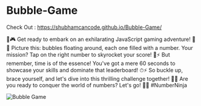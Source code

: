 # Bubble-Game

Check Out : https://shubhamcancode.github.io/Bubble-Game/

🌟🎮 Get ready to embark on an exhilarating JavaScript gaming adventure! 🚀🔢 Picture this: bubbles floating around, each one filled with a number. Your mission? Tap on the right number to skyrocket your score! 🎯⚡ But remember, time is of the essence! You've got a mere 60 seconds to showcase your skills and dominate that leaderboard! ⏱⚡ So buckle up, brace yourself, and let's dive into this thrilling challenge together! 🙌😄 Are you ready to conquer the world of numbers? Let's go! 💪🔥 #NumberNinja

![Bubble Game](https://github.com/shubhamcancode/Bubble-Game/assets/66584634/985b6abf-64f4-4aca-aefd-49e469592ccc)
